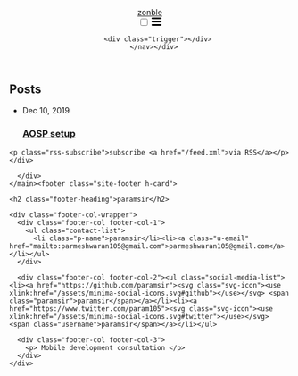 
<!DOCTYPE html>
<html lang="en"><head>
  <meta charset="utf-8">
  <meta http-equiv="X-UA-Compatible" content="IE=edge">
  <meta name="viewport" content="width=device-width, initial-scale=1">
<title>Android blogs by Paramsir </title>
<meta name="generator" content="Jekyll v3.8.5" />
<meta property="og:title" content="paramsir" />
<meta property="og:locale" content="en_US" />
<meta name="description" content="Designed for deep learning in mobile development" />
<meta property="og:description" content="Consulting in mobile development area" />
<link rel="canonical" href="/" />
<meta property="og:url" content="/" />
<meta property="og:site_name" content="zonble" />
<script type="application/ld+json">
{"@type":"WebSite","url":"/","name":"zonble","headline":"zonble","description":"在 KKBOX 上班，從 2005 年開始寫 Objective-C/Mac app，從 2008 年寫 iOS app。 Flutter GDE。","@context":"https://schema.org"}</script>
<!-- End Jekyll SEO tag -->
<link rel="stylesheet" href="/assets/main.css"><link type="application/atom+xml" rel="alternate" href="/feed.xml" title="zonble" /></head>
<body><header class="site-header" role="banner">

  <div class="wrapper"><a class="site-title" rel="author" href="/">zonble</a><nav class="site-nav">
        <input type="checkbox" id="nav-trigger" class="nav-trigger" />
        <label for="nav-trigger">
          <span class="menu-icon">
            <svg viewBox="0 0 18 15" width="18px" height="15px">
              <path d="M18,1.484c0,0.82-0.665,1.484-1.484,1.484H1.484C0.665,2.969,0,2.304,0,1.484l0,0C0,0.665,0.665,0,1.484,0 h15.032C17.335,0,18,0.665,18,1.484L18,1.484z M18,7.516C18,8.335,17.335,9,16.516,9H1.484C0.665,9,0,8.335,0,7.516l0,0 c0-0.82,0.665-1.484,1.484-1.484h15.032C17.335,6.031,18,6.696,18,7.516L18,7.516z M18,13.516C18,14.335,17.335,15,16.516,15H1.484 C0.665,15,0,14.335,0,13.516l0,0c0-0.82,0.665-1.483,1.484-1.483h15.032C17.335,12.031,18,12.695,18,13.516L18,13.516z"/>
            </svg>
          </span>
        </label>

        <div class="trigger"></div>
      </nav></div>
</header>
<main class="page-content" aria-label="Content">
      <div class="wrapper">
        <div class="home">
<h2 class="post-list-heading">Posts</h2>
    <ul class="post-list"><li><span class="post-meta">Dec 10, 2019</span>
        <h3>
          <a class="post-link" href="/2019/12/18/upgrade-to-flutter-1-12.html">
           AOSP setup
          </a>
       </li></ul>

    <p class="rss-subscribe">subscribe <a href="/feed.xml">via RSS</a></p></div>

      </div>
    </main><footer class="site-footer h-card">
  <data class="u-url" href="/"></data>

  <div class="wrapper">

    <h2 class="footer-heading">paramsir</h2>

    <div class="footer-col-wrapper">
      <div class="footer-col footer-col-1">
        <ul class="contact-list">
          <li class="p-name">paramsir</li><li><a class="u-email" href="mailto:parmeshwaran105@gmail.com">parmeshwaran105@gmail.com</a></li></ul>
      </div>

      <div class="footer-col footer-col-2"><ul class="social-media-list"><li><a href="https://github.com/paramsir"><svg class="svg-icon"><use xlink:href="/assets/minima-social-icons.svg#github"></use></svg> <span class="paramsir">paramsir</span></a></li><li><a href="https://www.twitter.com/param105"><svg class="svg-icon"><use xlink:href="/assets/minima-social-icons.svg#twitter"></use></svg> <span class="username">paramsir</span></a></li></ul>
</div>

      <div class="footer-col footer-col-3">
        <p> Mobile development consultation </p>
      </div>
    </div>

  </div>

</footer>
</body>

</html>

